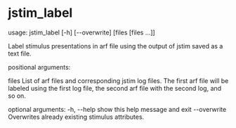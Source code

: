 jstim_label
===========
usage: jstim_label [-h] [--overwrite] [files [files ...]]

Label stimulus presentations in arf file using the output of jstim saved as a text file.

positional arguments:

files        List of arf files and corresponding jstim log files. The first arf file will be labeled 
             using the first log file, the second arf file with the second log, and so on.

optional arguments:
-h, --help   show this help message and exit
--overwrite  Overwrites already existing stimulus attributes.
